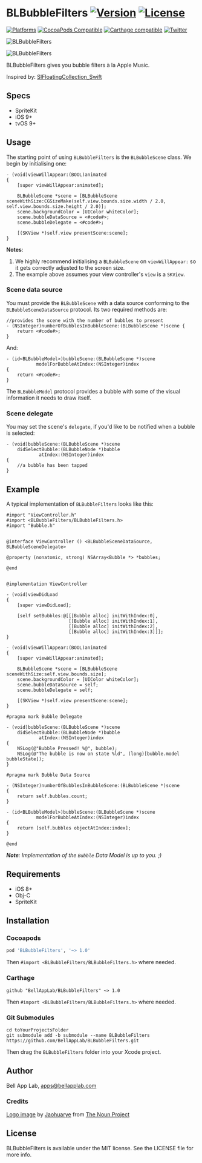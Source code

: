 # BLBubbleFilters [![Version](https://img.shields.io/badge/Version-1.0.1-black.svg?style=flat)](#installation) [![License](https://img.shields.io/cocoapods/l/BLBubbleFilters.svg?style=flat)](#license)

[![Platforms](https://img.shields.io/badge/Platforms-iOS|tvOS-brightgreen.svg?style=flat)](#installation)
[![CocoaPods Compatible](https://img.shields.io/cocoapods/v/BLBubbleFilters.svg?style=flat&label=CocoaPods)](https://cocoapods.org/pods/BLBubbleFilters)
[![Carthage compatible](https://img.shields.io/badge/Carthage-compatible-4BC51D.svg?style=flat)](https://github.com/Carthage/Carthage)
[![Twitter](https://img.shields.io/badge/Twitter-@BellAppLab-blue.svg?style=flat)](http://twitter.com/BellAppLab)

![BLBubbleFilters](./Images/bubble_filters.png)

![BLBubbleFilters](./Images/bubble_filters.gif)

BLBubbleFilters gives you bubble filters à la Apple Music.

Inspired by: [SIFloatingCollection_Swift](https://github.com/ProudOfZiggy/SIFloatingCollection_Swift)

## Specs

* SpriteKit
* iOS 9+
* tvOS 9+

## Usage

The starting point of using `BLBubbleFilters` is the `BLBubbleScene` class. We begin by initialising one:

```objc
- (void)viewWillAppear:(BOOL)animated
{
    [super viewWillAppear:animated];
    
    BLBubbleScene *scene = [BLBubbleScene sceneWithSize:CGSizeMake(self.view.bounds.size.width / 2.0, self.view.bounds.size.height / 2.0)];
    scene.backgroundColor = [UIColor whiteColor];
    scene.bubbleDataSource = <#code#>;
    scene.bubbleDelegate = <#code#>;

    [(SKView *)self.view presentScene:scene];
}
```

**Notes**:
1. We highly recommend initialising a `BLBubbleScene` on `viewWillAppear:` so it gets correctly adjusted to the screen size.
2. The example above assumes your view controller's `view` is a `SKView`.

### Scene data source

You must provide the `BLBubbleScene` with a data source conforming to the `BLBubbleSceneDataSource` protocol. Its two required methods are:

```objc
//provides the scene with the number of bubbles to present
- (NSInteger)numberOfBubblesInBubbleScene:(BLBubbleScene *)scene {
    return <#code#>;
}
```

And:

```objc
- (id<BLBubbleModel>)bubbleScene:(BLBubbleScene *)scene
           modelForBubbleAtIndex:(NSInteger)index
{
    return <#code#>;
}
```

The `BLBubbleModel` protocol provides a bubble with some of the visual information it needs to draw itself.

### Scene delegate

You may set the scene's `delegate`, if you'd like to be notified when a bubble is selected:

```objc
- (void)bubbleScene:(BLBubbleScene *)scene
    didSelectBubble:(BLBubbleNode *)bubble
            atIndex:(NSInteger)index
{
    //a bubble has been tapped
}
```

## Example

A typical implementation of `BLBubbleFilters` looks like this:

```objc
#import "ViewController.h"
#import <BLBubbleFilters/BLBubbleFilters.h>
#import "Bubble.h"


@interface ViewController () <BLBubbleSceneDataSource, BLBubbleSceneDelegate>

@property (nonatomic, strong) NSArray<Bubble *> *bubbles;

@end


@implementation ViewController

- (void)viewDidLoad
{
    [super viewDidLoad];
    
    [self setBubbles:@[[[Bubble alloc] initWithIndex:0],
                       [[Bubble alloc] initWithIndex:1],
                       [[Bubble alloc] initWithIndex:2],
                       [[Bubble alloc] initWithIndex:3]]];
}

- (void)viewWillAppear:(BOOL)animated
{
    [super viewWillAppear:animated];
    
    BLBubbleScene *scene = [BLBubbleScene sceneWithSize:self.view.bounds.size];
    scene.backgroundColor = [UIColor whiteColor];
    scene.bubbleDataSource = self;
    scene.bubbleDelegate = self;

    [(SKView *)self.view presentScene:scene];
}

#pragma mark Bubble Delegate

- (void)bubbleScene:(BLBubbleScene *)scene
    didSelectBubble:(BLBubbleNode *)bubble
            atIndex:(NSInteger)index
{
    NSLog(@"Bubble Pressed! %@", bubble);
    NSLog(@"The bubble is now on state %ld", (long)[bubble.model bubbleState]);
}

#pragma mark Bubble Data Source

- (NSInteger)numberOfBubblesInBubbleScene:(BLBubbleScene *)scene
{
    return self.bubbles.count;
}

- (id<BLBubbleModel>)bubbleScene:(BLBubbleScene *)scene
           modelForBubbleAtIndex:(NSInteger)index
{
    return [self.bubbles objectAtIndex:index];
}

@end

```

_**Note**: Implementation of the `Bubble` Data Model is up to you. ;)_

## Requirements

* iOS 8+
* Obj-C
* SpriteKit

## Installation

### Cocoapods

```ruby
pod 'BLBubbleFilters', '~> 1.0'
```

Then `#import <BLBubbleFilters/BLBubbleFilters.h>` where needed.

### Carthage

```objc
github "BellAppLab/BLBubbleFilters" ~> 1.0
```

Then `#import <BLBubbleFilters/BLBubbleFilters.h>` where needed.

### Git Submodules

```shell
cd toYourProjectsFolder
git submodule add -b submodule --name BLBubbleFilters https://github.com/BellAppLab/BLBubbleFilters.git
```

Then drag the `BLBubbleFilters` folder into your Xcode project.

## Author

Bell App Lab, apps@bellapplab.com

### Credits

[Logo image](https://thenounproject.com/search/?q=bubble&i=1118287#) by [Jaohuarye](https://thenounproject.com/jaohuarye) from [The Noun Project](https://thenounproject.com/)

## License

BLBubbleFilters is available under the MIT license. See the LICENSE file for more info.
